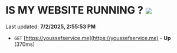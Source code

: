 # IS MY WEBSITE RUNNING ? [![](https://img.shields.io/static/v1?label=Sponsor&message=%E2%9D%A4&logo=GitHub&color=%23fe8e86)](https://github.com/sponsors/Youssef-Lehmam)

Last updated: **7/2/2025, 2:55:53 PM**

- `GET` [https://youssefservice.me](https://youssefservice.me) - **Up** (370ms)
